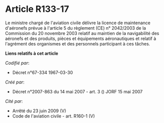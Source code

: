 # Article R133-17

Le ministre chargé de l'aviation civile délivre la licence de maintenance d'aéronefs prévue à l'article 5 du règlement (CE)
n° 2042/2003 de la Commission du 20 novembre 2003 relatif au maintien de la navigabilité des aéronefs et des produits, pièces
et équipements aéronautiques et relatif à l'agrément des organismes et des personnels participant à ces tâches.

**Liens relatifs à cet article**

_Codifié par_:

  - Décret n°67-334 1967-03-30

_Créé par_:

  - Décret n°2007-863 du 14 mai 2007 - art. 3 () JORF 15 mai 2007

_Cité par_:

  - Arrêté du 23 juin 2009 (V)
  - Code de l'aviation civile - art. R160-1 (V)
